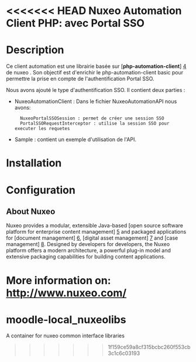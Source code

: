 <<<<<<< HEAD
**Nuxeo Automation Client PHP: avec Portal SSO**
==============================================



Description 
===========

Ce client automation est une librairie basée sur [**php-automation-client**] [4] de nuxeo .
Son objectif est d'enrichir le php-automation-client basic pour permettre la prise en compte de l'authentification Portal SSO.


Nous avons ajouté le type d'authentification SSO. 
Il contient deux parties :

* NuxeoAutomationClient : Dans le fichier NuxeoAutomationAPI nous avons:

        NuxeoPortalSSOSession : permet de créer une session SSO
        PortalSSORequestInterceptor : utilise la session SSO pour executer les requetes 

* Sample : contient un exemple d'utilisation de l'API. 
  


Installation 
============


Configuration 
=============



## About Nuxeo

Nuxeo provides a modular, extensible Java-based [open source software
platform for enterprise content management] [5] and packaged applications
for [document management] [6], [digital asset management] [7] and
[case management] [8]. Designed by developers for developers, the Nuxeo
platform offers a modern architecture, a powerful plug-in model and
extensive packaging capabilities for building content applications.

[4]: https://github.com/nuxeo/nuxeo-automation-php-client
[5]: http://www.nuxeo.com/en/products/ep
[6]: http://www.nuxeo.com/en/products/document-management
[7]: http://www.nuxeo.com/en/products/dam
[8]: http://www.nuxeo.com/en/products/case-management

More information on: <http://www.nuxeo.com/>
=======
# moodle-local_nuxeolibs
A container for nuxeo common interface libraries
>>>>>>> 1f159ce59a8cf315bcbc260f553cb3c1c6c03193
